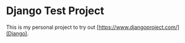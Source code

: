 # Django Test Project

This is my personal project to try out [https://www.djangoproject.com/](Django).
